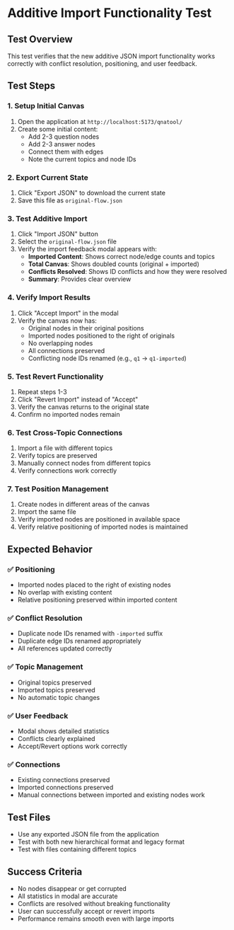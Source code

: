 # Additive Import Functionality Test

## Test Overview
This test verifies that the new additive JSON import functionality works correctly with conflict resolution, positioning, and user feedback.

## Test Steps

### 1. Setup Initial Canvas
1. Open the application at `http://localhost:5173/qnatool/`
2. Create some initial content:
   - Add 2-3 question nodes
   - Add 2-3 answer nodes
   - Connect them with edges
   - Note the current topics and node IDs

### 2. Export Current State
1. Click "Export JSON" to download the current state
2. Save this file as `original-flow.json`

### 3. Test Additive Import
1. Click "Import JSON" button
2. Select the `original-flow.json` file
3. Verify the import feedback modal appears with:
   - **Imported Content**: Shows correct node/edge counts and topics
   - **Total Canvas**: Shows doubled counts (original + imported)
   - **Conflicts Resolved**: Shows ID conflicts and how they were resolved
   - **Summary**: Provides clear overview

### 4. Verify Import Results
1. Click "Accept Import" in the modal
2. Verify the canvas now has:
   - Original nodes in their original positions
   - Imported nodes positioned to the right of originals
   - No overlapping nodes
   - All connections preserved
   - Conflicting node IDs renamed (e.g., `q1` → `q1-imported`)

### 5. Test Revert Functionality
1. Repeat steps 1-3
2. Click "Revert Import" instead of "Accept"
3. Verify the canvas returns to the original state
4. Confirm no imported nodes remain

### 6. Test Cross-Topic Connections
1. Import a file with different topics
2. Verify topics are preserved
3. Manually connect nodes from different topics
4. Verify connections work correctly

### 7. Test Position Management
1. Create nodes in different areas of the canvas
2. Import the same file
3. Verify imported nodes are positioned in available space
4. Verify relative positioning of imported nodes is maintained

## Expected Behavior

### ✅ Positioning
- Imported nodes placed to the right of existing nodes
- No overlap with existing content
- Relative positioning preserved within imported content

### ✅ Conflict Resolution
- Duplicate node IDs renamed with `-imported` suffix
- Duplicate edge IDs renamed appropriately
- All references updated correctly

### ✅ Topic Management
- Original topics preserved
- Imported topics preserved
- No automatic topic changes

### ✅ User Feedback
- Modal shows detailed statistics
- Conflicts clearly explained
- Accept/Revert options work correctly

### ✅ Connections
- Existing connections preserved
- Imported connections preserved
- Manual connections between imported and existing nodes work

## Test Files
- Use any exported JSON file from the application
- Test with both new hierarchical format and legacy format
- Test with files containing different topics

## Success Criteria
- No nodes disappear or get corrupted
- All statistics in modal are accurate
- Conflicts are resolved without breaking functionality
- User can successfully accept or revert imports
- Performance remains smooth even with large imports 